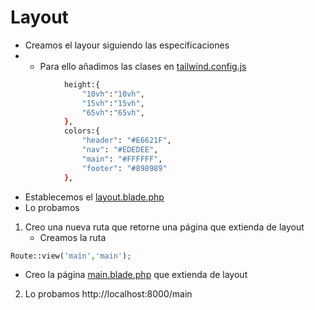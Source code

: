 # Layout
* Creamos el layour siguiendo las especificaciones
* * Para ello añadimos las clases en [tailwind.config.js](../tailwind.config.js)
```bash
            height:{
                "10vh":"10vh",
                "15vh":"15vh",
                "65vh":"65vh",
            },
            colors:{
                "header": "#E6621F",
                "nav": "#EDEDEE",
                "main": "#FFFFFF",
                "footer": "#898989"
            },
```
* Establecemos el [layout.blade.php](../resources/views/layout.blade.php)
* Lo probamos
1. Creo una nueva ruta que retorne una página que extienda de layout
    - Creamos la ruta
```php
Route::view('main','main');
```

- Creo la página [main.blade.php](../resources/views/empresa/main.blade.php) que extienda de layout
2. Lo probamos http://localhost:8000/main

